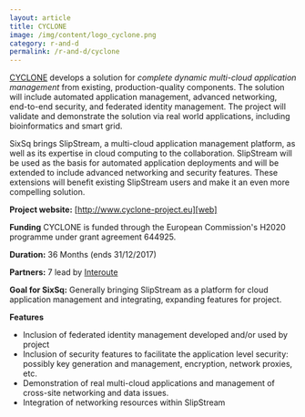```yaml
---
layout: article
title: CYCLONE
image: /img/content/logo_cyclone.png
category: r-and-d
permalink: /r-and-d/cyclone
---
```


[CYCLONE][web] develops a solution for *complete dynamic multi-cloud
application management* from existing, production-quality components.
The solution will include automated application management, advanced
networking, end-to-end security, and federated identity management.
The project will validate and demonstrate the solution via real world
applications, including bioinformatics and smart grid.

SixSq brings SlipStream, a multi-cloud application management
platform, as well as its expertise in cloud computing to the
collaboration.  SlipStream will be used as the basis for automated
application deployments and will be extended to include advanced
networking and security features.  These extensions will benefit
existing SlipStream users and make it an even more compelling
solution. 

**Project website:** [http://www.cyclone-project.eu][web]

**Funding** CYCLONE is funded through the European Commission's H2020
  programme under grant agreement 644925.

**Duration:** 36 Months (ends 31/12/2017) 

**Partners:** 7 lead by [Interoute][interoute] 

**Goal for SixSq:** Generally bringing SlipStream as a platform for
  cloud application management and integrating, expanding features for
  project.

**Features** 

 * Inclusion of federated identity management developed and/or used by project
 * Inclusion of security features to facilitate the application level security: possibly key generation and  management, encryption, network proxies, etc.
 * Demonstration of real multi-cloud applications and management of cross-site networking and data issues.
 * Integration of networking resources within SlipStream


[web]: http://www.cyclone-project.eu
[interoute]: http://interoute.com